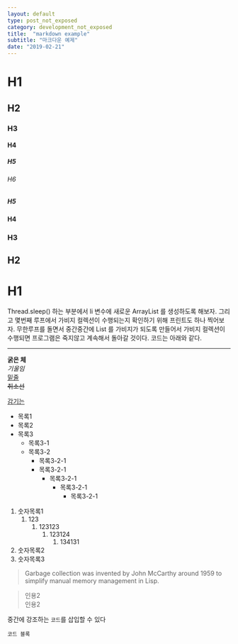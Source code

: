 ```yaml
---
layout: default
type: post_not_exposed
category: development_not_exposed
title:  "markdown example"
subtitle: "마크다운 예제"
date: "2019-02-21"
---
```


# H1
## H2
### H3
#### H4
##### H5
###### H6
##### H5
#### H4
### H3
## H2
# H1

Thread.sleep() 하는 부분에서 li 변수에 새로운 ArrayList 를 생성하도록 해보자. 그리고 몇번째 루프에서 가비지 컬렉션이 수행되는지 확인하기 위해 프린트도 하나 찍어보자. 무한루프를 돌면서 중간중간에 List 를 가비지가 되도록 만들어서 가비지 컬렉션이 수행되면 프로그램은 죽지않고 계속해서 돌아갈 것이다. 코드는 아래와 같다.

---
**굵은 체**  
*기울임*  
<U>밑줄</U>  
~~취소선~~  

[감기는](www.naver.com)


* 목록1
* 목록2
* 목록3
	* 목록3-1
	* 목록3-2
		* 목록3-2-1
		* 목록3-2-1
		    * 목록3-2-1
		        * 목록3-2-1
		            * 목록3-2-1

1. 숫자목록1
	1. 123
		1. 123123
			1. 123124
				1. 134131
2. 숫자목록2
3. 숫자목록3

> Garbage collection was invented by John McCarthy around 1959 to simplify manual memory management in Lisp.

> 인용2  
> 인용2


중간에 강조하는 `코드`를 삽입할 수 있다

```
코드 블록
```
